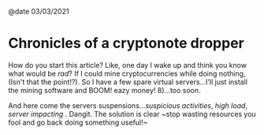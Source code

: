 @date 03/03/2021
# Chronicles of a cryptonote dropper

How do you start this article? Like, one day I wake up and think you know what would be _rad_? If I could mine cryptocurrencies while doing nothing, (Isn't that the point!?). So I have a few spare virtual servers...I'll just install the mining software and BOOM! eazy money! 8)...too soon.

And here come the servers suspensions..._suspicious activities_, _high load_, _server impacting_ . Dangit.
The solution is clear ~stop wasting resources you fool and go back doing something useful!~
